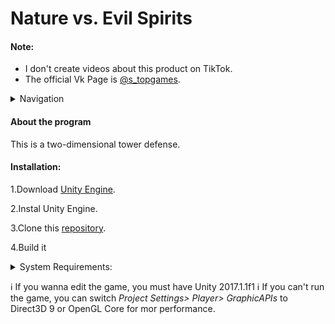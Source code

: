 # Nature vs. Evil Spirits

<h4>Note:</h4>

- I don't create videos about this product on TikTok.
- The official Vk Page is [@s_topgames](https://vk.com/s_topgames).

</details>
<details><summary>Navigation</summary>

- [About the program](#about-the-program)
- [Installation](#installation)
</details>

<h4>About the program</h4>

This is a two-dimensional tower defense.

<h4>Installation:</h4>

1.Download [Unity Engine](https://unity3d.com/get-unity/download/archive ).

2.Instal Unity Engine.

3.Clone this [repository](https://github.com/VitalikLevin/Nature-vs.-Evil-Sprits.git ).

4.Build it

</details>
<details><summary>System Requirements:</summary>

- Operating System: Windows 7 (64-bit)

- CPU: Intel Celeron T3000

- RAM: 2 GB (2048 MB)

- DirertX Version: 10
</details>

:information_source: If you wanna edit the game, you must have Unity 2017.1.1f1
:information_source: If you can't run the game, you can switch _Project Settings> Player> GraphicAPIs_ to Direct3D 9 or OpenGL Core for mor performance.